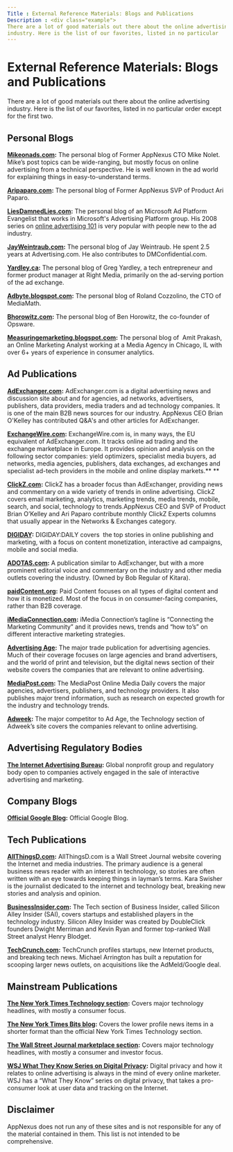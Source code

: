 ```yaml
---
Title : External Reference Materials: Blogs and Publications
Description : <div class="example">
There are a lot of good materials out there about the online advertising
industry. Here is the list of our favorites, listed in no particular
---
```



# External Reference Materials: Blogs and Publications



<div class="example">

There are a lot of good materials out there about the online advertising
industry. Here is the list of our favorites, listed in no particular
order except for the first two.





## Personal Blogs

**<a href="http://mikeonads.com" class="xref"
target="_blank">Mikeonads.com</a>:** The personal blog of Former
AppNexus CTO Mike Nolet. Mike’s post topics can
be wide-ranging, but mostly focus on online advertising from a technical
perspective. He is well known in the ad world for explaining things in
easy-to-understand terms.

**<a href="http://blog.aripaparo.com" class="xref"
target="_blank">Aripaparo.com</a>:** The personal blog of Former
AppNexus SVP of Product Ari Paparo.

**<a href="http://www.liesdamnedlies.com/" class="xref"
target="_blank">LiesDamnedLies.com</a>:** The personal blog of an
Microsoft Ad Platform Evangelist that works in Microsoft's Advertising
Platform group. His 2008 series on
<a href="http://www.liesdamnedlies.com/2008/06/online-advertis.html"
class="xref" target="_blank">online advertising 101</a> is very popular
with people new to the ad industry.

**<a href="http://www.jayweintraub.com/" class="xref"
target="_blank">JayWeintraub.com</a>:** The personal blog of Jay
Weintraub. He spent 2.5 years at Advertising.com. He also contributes to
DMConfidential.com.

**<a href="http://www.yardley.ca/" class="xref"
target="_blank">Yardley.ca</a>:** The personal blog of Greg Yardley, a
tech entrepreneur and former product manager at Right Media, primarily
on the ad-serving portion of the ad exchange.

**<a href="http://adbyte.blogspot.com/" class="xref"
target="_blank">Adbyte.blogspot.com</a>:** The personal blog of Roland
Cozzolino, the CTO of MediaMath.

**<a href="http://bhorowitz.com/" class="xref"
target="_blank">Bhorowitz.com</a>:** The personal blog of Ben Horowitz,
the co-founder of Opsware.

**<a href="http://measuringemarketing.blogspot.com" class="xref"
target="_blank">Measuringemarketing.blogspot.com</a>:** The personal
blog of  Amit Prakash, an Online Marketing Analyst working at a Media
Agency in Chicago, IL with over 6+ years of experience in consumer
analytics.



<div id="ID-0000157a__section_ogm_dln_4wb" >

## Ad Publications

**<a href="http://adexchanger.com" class="xref"
target="_blank">AdExchanger.com</a>:** AdExchanger.com is a digital
advertising news and discussion site about and for agencies, ad
networks, advertisers, publishers, data providers, media traders and ad
technology companies. It is one of the main B2B news sources for our
industry. AppNexus CEO Brian O'Kelley has
contributed Q&A's and other articles for AdExchanger.

**<a href="http://exchangewire.com" class="xref"
target="_blank">ExchangeWire.com</a>:** ExchangeWire.com is, in many
ways, the EU equivalent of AdExchanger.com. It tracks online ad trading
and the exchange marketplace in Europe. It provides opinion and analysis
on the following sector companies: yield optimizers, specialist media
buyers, ad networks, media agencies, publishers, data exchanges, ad
exchanges and specialist ad-tech providers in the mobile and online
display markets.** **

**<a href="http://clickz.com" class="xref" target="_blank">ClickZ.com</a>:**
ClickZ has a broader focus than AdExchanger, providing news and
commentary on a wide variety of trends in online advertising. ClickZ
covers email marketing, analytics, marketing trends, media trends,
mobile, search, and social, technology to
trends.AppNexus CEO and SVP of Product Brian
O’Kelley and Ari Paparo contribute monthly ClickZ Experts columns that
usually appear in the Networks & Exchanges category.

**<a href="http://digiday.com" class="xref" target="_blank">DIGIDAY</a>:**
DIGIDAY:DAILY covers  the top stories in online publishing and
marketing, with a focus on content monetization, interactive ad
campaigns, mobile and social media.

**<a href="http://www.adotas.com" class="xref"
target="_blank">ADOTAS.com</a>:** A publication similar to AdExchanger,
but with a more prominent editorial voice and commentary on the industry
and other media outlets covering the industry. (Owned by Bob Regular of
Kitara).

**<a href="http://paidcontent.org" class="xref"
target="_blank">paidContent.org</a>:** Paid Content focuses on all types
of digital content and how it is monetized. Most of the focus in on
consumer-facing companies, rather than B2B coverage.

**<a href="http://imediaconnection.com" class="xref"
target="_blank">iMediaConnection.com</a>:** iMedia Connection’s tagline
is “Connecting the Marketing Community” and it provides news, trends and
“how to’s” on different interactive marketing strategies.

**<a href="http://adage.com/channel/digital/20" class="xref"
target="_blank">Advertising Age</a>:** The major trade publication for
advertising agencies. Much of their coverage focuses on large agencies
and brand advertisers, and the world of print and television, but the
digital news section of their website covers the companies that are
relevant to online advertising.

**<a href="http://mediapost.com" class="xref"
target="_blank">MediaPost.com</a>:** The MediaPost Online Media Daily
covers the major agencies, advertisers, publishers, and technology
providers. It also publishes major trend information, such as research
on expected growth for the industry and technology trends.

**<a href="http://ADWEEK.COM" class="xref" target="_blank">Adweek</a>:**
The major competitor to Ad Age, the Technology section of Adweek’s site
covers the companies relevant to online advertising.



<div id="ID-0000157a__section_kzk_lks_4wb" >

## Advertising Regulatory Bodies

**<a href="http://iab.net" class="xref" target="_blank">The Internet
Advertising Bureau</a>:** Global nonprofit group and regulatory body
open to companies actively engaged in the sale of interactive
advertising and marketing.





## Company Blogs

**<a href="http://googleblog.blogspot.com" class="xref"
target="_blank">Official Google Blog</a>:** Official Google Blog.





## Tech Publications

**<a href="http://allthingsd.com" class="xref"
target="_blank">AllThingsD.com</a>:** AllThingsD.com is a Wall Street
Journal website covering the Internet and media industries. The primary
audience is a general business news reader with an interest in
technology, so stories are often written with an eye towards keeping
things in layman’s terms. Kara Swisher is the journalist dedicated to
the internet and technology beat, breaking new stories and analysis and
opinion.

**<a href="http://businessinsider.com" class="xref"
target="_blank">BusinessInsider.com</a>:** The Tech section of Business
Insider, called Silicon Alley Insider (SAI), covers startups and
established players in the technology industry. Silicon Alley Insider
was created by DoubleClick founders Dwight Merriman and Kevin Ryan and
former top-ranked Wall Street analyst Henry Blodget.

**<a href="http://techcrunch.com" class="xref"
target="_blank">TechCrunch.com</a>:** TechCrunch profiles startups, new
Internet products, and breaking tech news. Michael Arrington has built a
reputation for scooping larger news outlets, on acquisitions like the
AdMeld/Google deal.



<div id="ID-0000157a__section_agr_3ln_4wb" >

## Mainstream Publications

**<a href="http://nytimes.com/pages/technology/index.html" class="xref"
target="_blank">The New York Times Technology section</a>:** Covers
major technology headlines, with mostly a consumer focus.

**<a href="http://bits.blogs.nytimes.com/" class="xref"
target="_blank">The New York Times Bits blog</a>:** Covers the lower
profile news items in a shorter format than the official New York Times
Technology section.

**<a href="http://online.wsj.com/public/page/news-tech-technology.html"
class="xref" target="_blank">The Wall Street Journal marketplace
section</a>:** Covers major technology headlines, with mostly a consumer
and investor focus.

**<a
href="http://online.wsj.com/public/page/what-they-know-digital-privacy.html"
class="xref" target="_blank">WSJ What They Know Series on Digital
Privacy</a>:** Digital privacy and how it relates to online advertising
is always in the mind of every online marketer. WSJ has a “What They
Know” series on digital privacy, that takes a pro-consumer look at user
data and tracking on the Internet.





## Disclaimer

AppNexus does not run any of these sites and is
not responsible for any of the material contained in them. This list is
not intended to be comprehensive.






